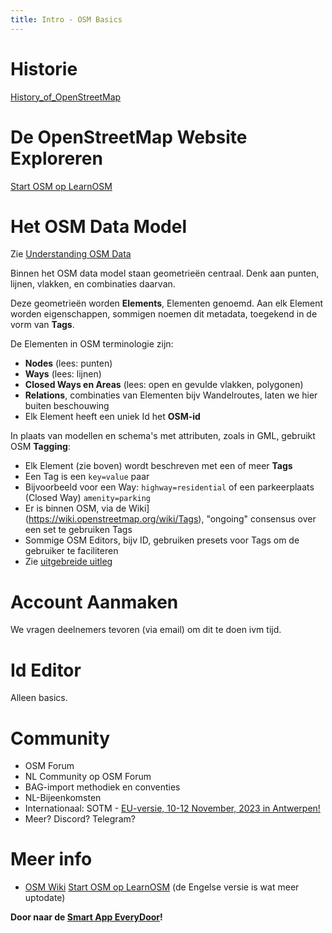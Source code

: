 ```yaml
---
title: Intro - OSM Basics
---
```


# Historie

[History_of_OpenStreetMap](https://wiki.openstreetmap.org/wiki/History_of_OpenStreetMap)

# De OpenStreetMap Website Exploreren

[Start OSM op LearnOSM](https://learnosm.org/nl_NL/beginner/start-osm/)

# Het OSM Data Model

Zie [Understanding OSM Data](https://wiki.openstreetmap.org/wiki/Beginners_Guide_1.3)

Binnen het OSM data model staan geometrieën centraal. 
Denk aan punten, lijnen, vlakken, en combinaties daarvan.

Deze geometrieën worden **Elements**, Elementen genoemd.
Aan elk 
Element worden eigenschappen, sommigen noemen dit metadata, 
toegekend in de vorm van **Tags**.

De Elementen in OSM terminologie zijn:

* **Nodes** (lees: punten)
* **Ways** (lees: lijnen)
* **Closed Ways en Areas** (lees: open en gevulde vlakken, polygonen)
* **Relations**, combinaties van Elementen bijv Wandelroutes, laten we hier buiten beschouwing
* Elk Element heeft een uniek Id het **OSM-id**

In plaats van modellen en schema's met attributen, 
zoals in GML, gebruikt OSM **Tagging**:

* Elk Element (zie boven) wordt beschreven met een of meer **Tags**
* Een Tag is een `key=value` paar
* Bijvoorbeeld voor een Way: `highway=residential` of een parkeerplaats (Closed Way) `amenity=parking`
* Er is binnen OSM, via de Wiki](https://wiki.openstreetmap.org/wiki/Tags), "ongoing" consensus over een set te gebruiken Tags
* Sommige OSM Editors, bijv ID, gebruiken presets voor Tags om de gebruiker te faciliteren 
* Zie [uitgebreide uitleg](https://wiki.openstreetmap.org/wiki/Tags)

# Account Aanmaken

We vragen deelnemers tevoren (via email) om dit te doen ivm tijd.

# Id Editor

Alleen basics.

# Community

* OSM Forum
* NL Community op OSM Forum
* BAG-import methodiek en conventies
* NL-Bijeenkomsten
* Internationaal: SOTM - [EU-versie, 10-12 November, 2023 in Antwerpen!](https://stateofthemap.eu/)
* Meer? Discord? Telegram?

# Meer info

* [OSM Wiki](https://wiki.openstreetmap.org/)
  [Start OSM op LearnOSM](https://learnosm.org/nl_NL/beginner/start-osm/) (de Engelse versie is wat meer uptodate)

**Door naar de [Smart App EveryDoor](apps/everydoor.md)!**
